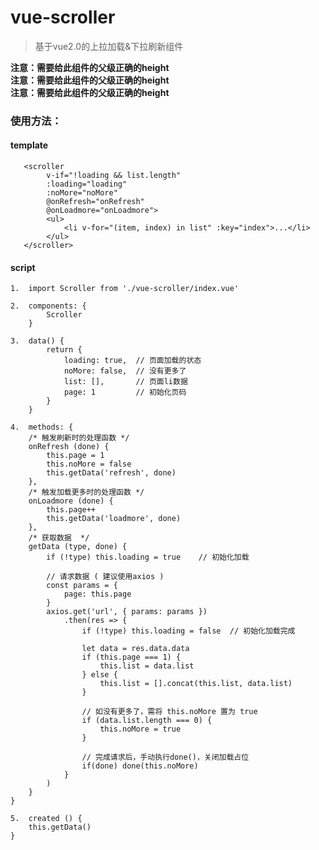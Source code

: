 # vue-scroller

> 基于vue2.0的上拉加载&下拉刷新组件  

**注意：需要给此组件的父级正确的height**  
**注意：需要给此组件的父级正确的height**  
**注意：需要给此组件的父级正确的height**  
  
  
### 使用方法：  

#### template  

       <scroller  
            v-if="!loading && list.length"  
            :loading="loading"  
            :noMore="noMore"  
            @onRefresh="onRefresh"  
            @onLoadmore="onLoadmore">  
            <ul>  
                <li v-for="(item, index) in list" :key="index">...</li>  
            </ul>  
       </scroller>  

#### script  
  
    1.  import Scroller from './vue-scroller/index.vue'  

    2.  components: {  
            Scroller  
        }  

    3.  data() {  
            return {  
                loading: true,  // 页面加载的状态  
                noMore: false,  // 没有更多了  
                list: [],       // 页面li数据  
                page: 1         // 初始化页码
            }  
        }  

    4.  methods: {  
        /* 触发刷新时的处理函数 */  
        onRefresh (done) {  
            this.page = 1  
            this.noMore = false  
            this.getData('refresh', done)  
        },  
        /* 触发加载更多时的处理函数 */  
        onLoadmore (done) {  
            this.page++  
            this.getData('loadmore', done)  
        },  
        /* 获取数据  */   
        getData (type, done) {  
            if (!type) this.loading = true    // 初始化加载  
            
            // 请求数据 ( 建议使用axios )  
            const params = {  
                page: this.page  
            }  
            axios.get('url', { params: params })  
                .then(res => {  
                    if (!type) this.loading = false  // 初始化加载完成  
                    
                    let data = res.data.data  
                    if (this.page === 1) {  
                        this.list = data.list  
                    } else {  
                        this.list = [].concat(this.list, data.list)  
                    }  

                    // 如没有更多了，需将 this.noMore 置为 true  
                    if (data.list.length === 0) {  
                        this.noMore = true  
                    }  
                    
                    // 完成请求后，手动执行done()，关闭加载占位  
                    if(done) done(this.noMore)  
                }  
            )  
        }  
    }  

    5.  created () {
        this.getData()
    }
    
